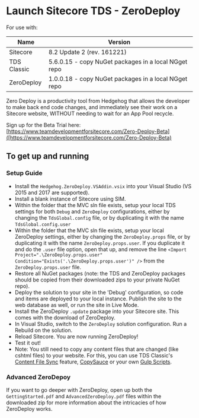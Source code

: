 # Launch Sitecore TDS - ZeroDeploy #

For use with:

| Name | Version |
|-------|----|
| Sitecore | 8.2 Update 2 (rev. 161221) |
| TDS Classic | 5.6.0.15 - copy NuGet packages in a local NGget repo |
| ZeroDeploy | 1.0.0.18 - copy NuGet packages in a local NGget repo |

Zero Deploy is a productivity tool from Hedgehog that allows the developer to make back end code changes, and immediately see their work on a Sitecore website, WITHOUT needing to wait for an App Pool recycle.

Sign up for the Beta Trial here:
[https://www.teamdevelopmentforsitecore.com/Zero-Deploy-Beta]([https://www.teamdevelopmentforsitecore.com/Zero-Deploy-Beta)

## To get up and running ##
### Setup Guide ###
- Install the `Hedgehog.ZeroDeploy.VSAddin.vsix` into your Visual Studio (VS 2015 and 2017 are supported).
- Install a blank instance of Sitecore using SIM.
- Within the folder that the MVC sln file exists, setup your local TDS settings for both `Debug` and `ZeroDeploy` configurations, either by changing the `TdsGlobal.config` file, or by duplicating it with the name `TdsGlobal.config.user`
- Within the folder that the MVC sln file exists, setup your local ZeroDeploy settings, either by changing the `ZeroDeploy.props` file, or by duplicating it with the name `ZeroDeploy.props.user`. If you duplicate it and do the `.user` file option, open that up, and remove the line `<Import Project=".\ZeroDeploy.props.user" Condition="Exists('.\ZeroDeploy.props.user')" />` from the `ZeroDeploy.props.user` file.
- Restore all NuGet packages (note: the TDS and ZeroDeploy packages should be copied from their downloaded zips to your private NuGet repo).
- Deploy the solution to your site in the 'Debug' configuration, so code and items are deployed to your local instance. Publish the site to the web database as well, or run the site in Live Mode.
- Install the ZeroDeploy `.update` package into your Sitecore site. This comes with the download of ZeroDeploy.
- In Visual Studio, switch to the `ZeroDeploy` solution configuration. Run a Rebuild on the solution.
- Reload Sitecore. You are now running ZeroDeploy!
- Test it out!
- Note: You still need to copy any content files that are changed (like cshtml files) to your website. For this, you can use TDS Classic's [Content File Sync](https://hedgehogdevelopment.github.io/tds/chapter4.html#general-options) feature, [CopySauce](http://www.seanholmesby.com/copysauce-a-file-copying-utility-for-sitecore-development/) or your own [Gulp Scripts](https://github.com/SaintSkeeta/LaunchSitecoreTDS/blob/feature-feydra/Source/LaunchSitecoreMvc/gulpfile.js).


 ### Advanced ZeroDepoy ###
 If you want to go deeper with ZeroDeploy, open up both the `GettingStarted.pdf` and `AdvancedZeroDeploy.pdf` files within the downloaded zip for more information about the intricacies of how ZeroDeploy works.



